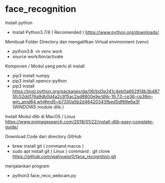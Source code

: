 # face_recognition
Install python 
- Install Python3.7/8 ( Recomended )
https://www.python.org/downloads/

Membuat Folder Directory dan mengatifkan Virtual environment (venv)
- python3.8 -m venv work
- source work/bin/activate

Komponen / Modul yang perlu di install 
- pip3 install numpy
- pip3 install opencv-python
- pip3 install https://pypi.python.org/packages/da/06/bd3e241c4eb0a662914b3b4875fc52dd176a9db0d4a2c915ac2ad8800e9e/dlib-19.7.0-cp36-cp36m-win_amd64.whl#md5=b7330a5b2d46420343fbed5df69e6a3f (WINDOWS module dlib )

Install Modul dlib di MacOS / Linux 
https://www.pyimagesearch.com/2018/01/22/install-dlib-easy-complete-guide/

Download Code dari directory GitHub
- brew install git ( command macos )
- sudo apt install git ( Linux ) 
command : git clone https://github.com/wahyupsr0/face_recognition.git

menjalankan program 
- python3 face_reco_webcam.py 
